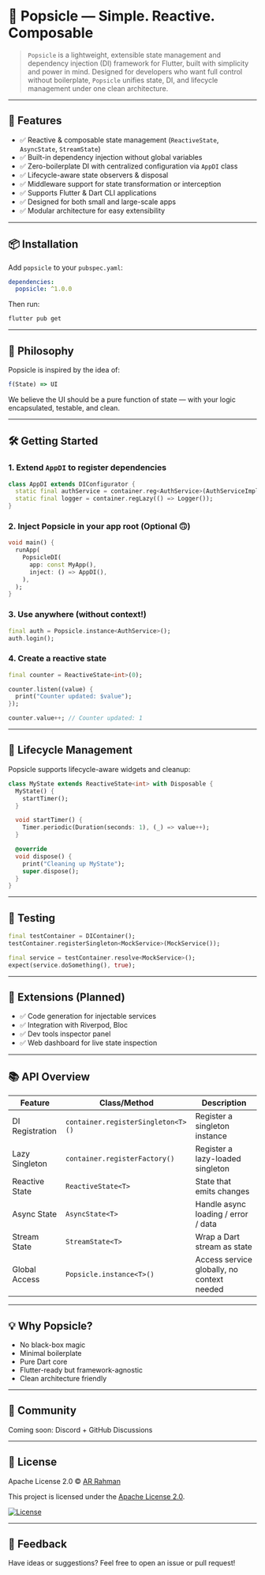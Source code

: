 
# 🍡 Popsicle — Simple. Reactive. Composable

> `Popsicle` is a lightweight, extensible state management and dependency injection (DI) framework for Flutter, built with simplicity and power in mind. Designed for developers who want full control without boilerplate, `Popsicle` unifies state, DI, and lifecycle management under one clean architecture.

---

## 🚀 Features

- ✅ Reactive & composable state management (`ReactiveState`, `AsyncState`, `StreamState`)
- ✅ Built-in dependency injection without global variables
- ✅ Zero-boilerplate DI with centralized configuration via `AppDI` class
- ✅ Lifecycle-aware state observers & disposal
- ✅ Middleware support for state transformation or interception
- ✅ Supports Flutter & Dart CLI applications
- ✅ Designed for both small and large-scale apps
- ✅ Modular architecture for easy extensibility

---

## 📦 Installation

Add `popsicle` to your `pubspec.yaml`:

```yaml
dependencies:
  popsicle: ^1.0.0
```

Then run:

```bash
flutter pub get
```

---

## 🧠 Philosophy

Popsicle is inspired by the idea of:

```javascript
f(State) => UI
```

We believe the UI should be a pure function of state — with your logic encapsulated, testable, and clean.

---

## 🛠️ Getting Started

### 1. Extend `AppDI` to register dependencies

```dart
class AppDI extends DIConfigurator {
  static final authService = container.reg<AuthService>(AuthServiceImpl());
  static final logger = container.regLazy(() => Logger());
}
```

### 2. Inject Popsicle in your app root (Optional 🙃)

```dart
void main() {
  runApp(
    PopsicleDI(
      app: const MyApp(),
      inject: () => AppDI(),
    ),
  );
}
```

### 3. Use anywhere (without context!)

```dart
final auth = Popsicle.instance<AuthService>();
auth.login();
```

### 4. Create a reactive state

```dart
final counter = ReactiveState<int>(0);

counter.listen((value) {
  print("Counter updated: $value");
});

counter.value++; // Counter updated: 1
```

---

## 🎯 Lifecycle Management

Popsicle supports lifecycle-aware widgets and cleanup:

```dart
class MyState extends ReactiveState<int> with Disposable {
  MyState() {
    startTimer();
  }

  void startTimer() {
    Timer.periodic(Duration(seconds: 1), (_) => value++);
  }

  @override
  void dispose() {
    print("Cleaning up MyState");
    super.dispose();
  }
}
```

---

## 🧪 Testing

```dart
final testContainer = DIContainer();
testContainer.registerSingleton<MockService>(MockService());

final service = testContainer.resolve<MockService>();
expect(service.doSomething(), true);
```

---

## 🧩 Extensions (Planned)

- ✅ Code generation for injectable services
- ✅ Integration with Riverpod, Bloc
- ✅ Dev tools inspector panel
- ✅ Web dashboard for live state inspection

---

## 📚 API Overview

| Feature          | Class/Method          | Description                                 |
|------------------|-----------------------|---------------------------------------------|
| DI Registration  | `container.registerSingleton<T>()`  | Register a singleton instance               |
| Lazy Singleton   | `container.registerFactory()` | Register a lazy-loaded singleton            |
| Reactive State   | `ReactiveState<T>`    | State that emits changes                    |
| Async State      | `AsyncState<T>`      | Handle async loading / error / data         |
| Stream State     | `StreamState<T>`     | Wrap a Dart stream as state                 |
| Global Access    | `Popsicle.instance<T>()`| Access service globally, no context needed  |

---

## 💡 Why Popsicle?

- No black-box magic
- Minimal boilerplate
- Pure Dart core
- Flutter-ready but framework-agnostic
- Clean architecture friendly

---

## 👥 Community

Coming soon: Discord + GitHub Discussions

---

## 🪪 License

Apache License 2.0 © [AR Rahman](https://github.com/arrahmanbd)

This project is licensed under the [Apache License 2.0](https://www.apache.org/licenses/LICENSE-2.0).

[![License](https://img.shields.io/badge/license-Apache%202.0-blue.svg)](https://www.apache.org/licenses/LICENSE-2.0)

---

## 💬 Feedback

Have ideas or suggestions? Feel free to open an issue or pull request!
